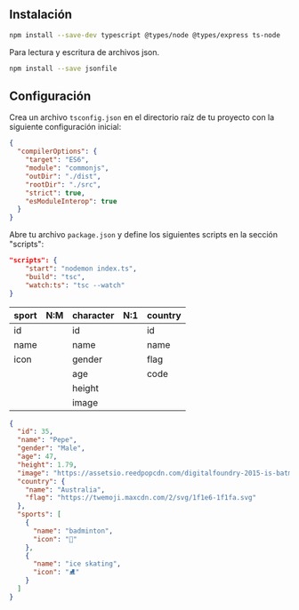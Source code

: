 ## Instalación

```bash
npm install --save-dev typescript @types/node @types/express ts-node
```

Para lectura y escritura de archivos json.

```bash
npm install --save jsonfile
```

## Configuración

Crea un archivo `tsconfig.json` en el directorio raíz de tu proyecto con la siguiente configuración inicial:

```json
{
  "compilerOptions": {
    "target": "ES6",
    "module": "commonjs",
    "outDir": "./dist",
    "rootDir": "./src",
    "strict": true,
    "esModuleInterop": true
  }
}
```

Abre tu archivo `package.json` y define los siguientes scripts en la sección "scripts":

```json
"scripts": {
    "start": "nodemon index.ts",
    "build": "tsc",
    "watch:ts": "tsc --watch"
}
```

| sport | N:M | character | N:1 | country |
| ----- | --- | --------- | --- | ------- |
| id    |     | id        |     | id      |
| name  |     | name      |     | name    |
| icon  |     | gender    |     | flag    |
|       |     | age       |     | code    |
|       |     | height    |     |         |
|       |     | image     |     |         |

```json
{
  "id": 35,
  "name": "Pepe",
  "gender": "Male",
  "age": 47,
  "height": 1.79,
  "image": "https://assetsio.reedpopcdn.com/digitalfoundry-2015-is-batman-arkham-knight-the-generational-leap-we-were-hoping-for-1435051185884.jpg?width=1200&height=1200&fit=crop&quality=100&format=png&enable=upscale&auto=webp",
  "country": {
    "name": "Australia",
    "flag": "https://twemoji.maxcdn.com/2/svg/1f1e6-1f1fa.svg"
  },
  "sports": [
    {
      "name": "badminton",
      "icon": "🏸"
    },
    {
      "name": "ice skating",
      "icon": "⛸️"
    }
  ]
}
```
